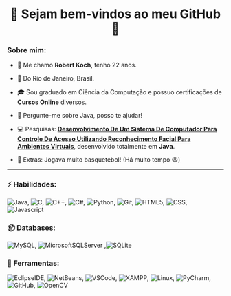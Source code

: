 # <div align="center">:wave: **Sejam bem-vindos ao meu GitHub** :rocket:</div>

  
### Sobre mim:

* :wave: Me chamo **Robert Koch**, tenho 22 anos.

* :pushpin: Do Rio de Janeiro, Brasil.

* :mortar_board: Sou graduado em Ciência da Computação e possuo certificações de **Cursos Online** diversos.

* :speech_balloon: Pergunte-me sobre Java, posso te ajudar!

* :computer: Pesquisas: [**Desenvolvimento De Um Sistema De Computador Para Controle De Acesso Utilizando Reconhecimento Facial Para Ambientes Virtuais**](https://drive.google.com/file/d/1H_PiiDfDImIXIITSkZNfgZ40AHEfzsfu/view?usp=sharing), desenvolvido totalmente em **Java**.

* :basketball: Extras: Jogava muito basquetebol! (Há muito tempo :laughing:)



---

### :zap: Habilidades:

![Java](https://img.shields.io/badge/-Java-007396?&logo=Java&logoColor=FFFFFF), ![C](https://img.shields.io/badge/-Language%20C-A8B9CC?&logo=C&logoColor=FFFFFF), ![C++](https://img.shields.io/badge/-C++-00599C?&logo=C%2B%2B&logoColor=FFFFFF), ![C#](https://img.shields.io/badge/-C%20sharp-239120?&logo=c%20sharp&logoColor=FFFFFF), ![Python](https://img.shields.io/badge/-Python-3776AB?&logo=Python&logoColor=FFFFFF), ![Git](https://img.shields.io/badge/-Git-F05032?&logo=Git&logoColor=FFFFFF), ![HTML5](https://img.shields.io/badge/-HTML5-E34F26?&logo=HTML5&logoColor=FFFFFF), ![CSS](https://img.shields.io/badge/-CSS-1572B6?&logo=CSS&logoColor=FFFFFF), ![Javascript](https://img.shields.io/badge/-Javascript-F7DF1E?&logo=javascript&logoColor=000000) 

### 📦 Databases:

![MySQL](https://img.shields.io/badge/-MySQL-4479A1?&logo=mysql&logoColor=FFFFFF), ![MicrosoftSQLServer](https://img.shields.io/badge/-Microsoft%20SQL%20Server-CC2927?&logo=microsoft%20sql%20server&logoColor=FFFFFF) ,![SQLite](https://img.shields.io/badge/-SQLite-003B57?&logo=sqlite&logoColor=FFFFFF)

### 🧰 Ferramentas:

![EclipseIDE](https://img.shields.io/badge/-Eclipse%20IDE-2C2255?&logo=eclipse%20IDE&logoColor=FFFFFF), ![NetBeans](https://img.shields.io/badge/-Apache%20NetBeans%20IDE-1B6AC6?&logo=apache%20NetBeans%20IDE&logoColor=FFFFFF), ![VSCode](https://img.shields.io/badge/-VSCode-007ACC?&logo=visual%20studio%20code&logoColor=FFFFFF), ![XAMPP](https://img.shields.io/badge/-xampp-FB7A24?&logo=xampp&logoColor=FFFFFF), ![Linux](https://img.shields.io/badge/-linux-FCC624?&logo=linux&logoColor=000000), ![PyCharm](https://img.shields.io/badge/-PyCharm-000000?&logo=PyCharm&logoColor=FFFFFF), ![GitHub](https://img.shields.io/badge/-GitHub-181717?&logo=GitHub&logoColor=FFFFFF), ![OpenCV](https://img.shields.io/badge/-OpenCV-5C3EE8?&logo=OpenCV&logoColor=FFFFFF)

